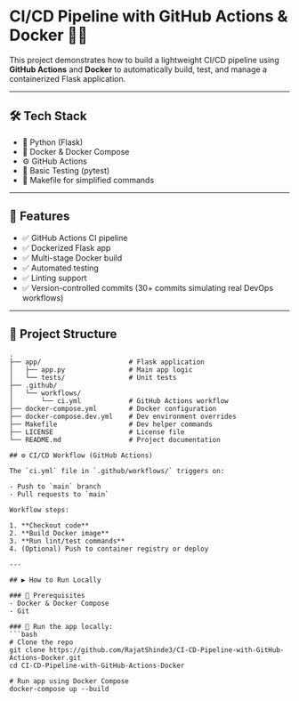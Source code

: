 # CI/CD Pipeline with GitHub Actions & Docker 🐳🚀

This project demonstrates how to build a lightweight CI/CD pipeline using **GitHub Actions** and **Docker** to automatically build, test, and manage a containerized Flask application.

---

## 🛠 Tech Stack

- 🐍 Python (Flask)
- 🐳 Docker & Docker Compose
- ⚙️ GitHub Actions
- 🧪 Basic Testing (pytest)
- 📁 Makefile for simplified commands

---

## 🚀 Features

- ✅ GitHub Actions CI pipeline
- ✅ Dockerized Flask app
- ✅ Multi-stage Docker build
- ✅ Automated testing
- ✅ Linting support
- ✅ Version-controlled commits (30+ commits simulating real DevOps workflows)

---

## 📂 Project Structure

```text
.
├── app/                      # Flask application
│   ├── app.py                # Main app logic
│   └── tests/                # Unit tests
├── .github/
│   └── workflows/
│       └── ci.yml            # GitHub Actions workflow
├── docker-compose.yml        # Docker configuration
├── docker-compose.dev.yml    # Dev environment overrides
├── Makefile                  # Dev helper commands
├── LICENSE                   # License file
└── README.md                 # Project documentation

## ⚙️ CI/CD Workflow (GitHub Actions)

The `ci.yml` file in `.github/workflows/` triggers on:

- Push to `main` branch
- Pull requests to `main`

Workflow steps:

1. **Checkout code**
2. **Build Docker image**
3. **Run lint/test commands**
4. (Optional) Push to container registry or deploy

---

## ▶️ How to Run Locally

### 🔧 Prerequisites
- Docker & Docker Compose
- Git

### 🧪 Run the app locally:
```bash
# Clone the repo
git clone https://github.com/RajatShinde3/CI-CD-Pipeline-with-GitHub-Actions-Docker.git
cd CI-CD-Pipeline-with-GitHub-Actions-Docker

# Run app using Docker Compose
docker-compose up --build
